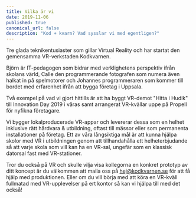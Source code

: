 ```yaml
---
title: Vilka är vi
date: 2019-11-06
published: true
canonical_url: false
description: "Kod + kvarn? Vad sysslar vi med egentligen?"
---
```


Tre glada teknikentusiaster som gillar Virtual Reality och har startat den gemensamma VR-verkstaden Kodkvarnen. 

Björn är IT-pedagogen som bidrar med verklighetens perspektiv ifrån skolans värld, Calle den programmerande fotografen som numera även halkat in på spelmotorer och Johannes programmeraren som kommer till bordet med erfarenhet ifrån att bygga företag i Uppsala.

Två exempel på vad vi gjort hittills är att ha byggt VR-demot "Hitta i Hudik" till Innovation Day 2019 i våras samt arrangerat VR-kvällar uppe på Propell för nyfikna företagare.

Vi bygger lokalproducerade VR-appar och levererar dessa som en helhet inklusive rätt hårdvara & utbildning, oftast till mässor eller som permanenta installationer på företag. Ett av våra långsiktiga mål är att kunna hjälpa skolor med VR i utbildningen genom att tillhandahålla ett helheterbjudande så att varje skola som vill kan ha en VR-sal, ungefär som en klassisk datorsal fast med VR-stationer.

Tror du också på VR och skulle vilja visa kollegorna en konkret prototyp av ditt koncept är du välkommen att maila oss på hej@kodkvarnen.se för att få hjälp med produktionen. Eller om du vill börja med att köra en VR-kväll fullmatad med VR-upplevelser på ert kontor så kan vi hjälpa till med det också!